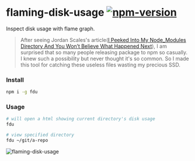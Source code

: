 # flaming-disk-usage [![npm-version][npm-badge]][npm-link]

Inspect disk usage with flame graph.

> After seeing Jordan Scales's article([I Peeked Into My Node_Modules Directory And You Won’t Believe What Happened Next](https://medium.com/friendship-dot-js/b89f63d21558)), I am surprised that so many people releasing package to npm so casually. I knew such a possibility but never thought it's so common. So I made this tool for catching these useless files wasting my precious SSD.

### Install

```bash
npm i -g fdu
```

### Usage

```bash
# will open a html showing current directory's disk usage
fdu

# view specified directory
fdu ~/git/a-repo
```

![flaming-disk-usage](https://cloud.githubusercontent.com/assets/215282/17702557/06328d2e-6401-11e6-99ae-a0a5f9297bdd.png)

[npm-badge]: https://img.shields.io/npm/v/fdu.svg?style=flat-square
[npm-link]: http://www.npmjs.com/package/fdu
